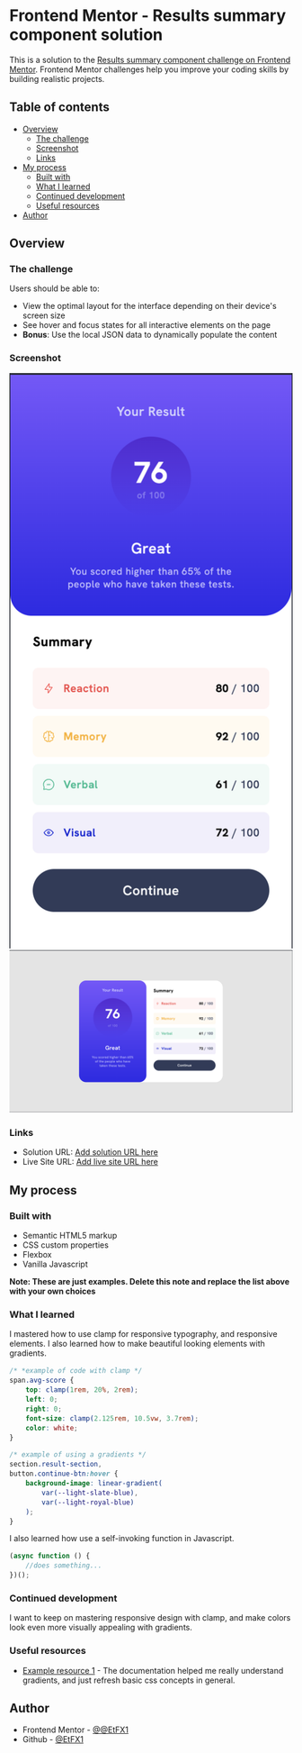 # Frontend Mentor - Results summary component solution

This is a solution to the [Results summary component challenge on Frontend Mentor](https://www.frontendmentor.io/challenges/results-summary-component-CE_K6s0maV). Frontend Mentor challenges help you improve your coding skills by building realistic projects.

## Table of contents

-   [Overview](#overview)
    -   [The challenge](#the-challenge)
    -   [Screenshot](#screenshot)
    -   [Links](#links)
-   [My process](#my-process)
    -   [Built with](#built-with)
    -   [What I learned](#what-i-learned)
    -   [Continued development](#continued-development)
    -   [Useful resources](#useful-resources)
-   [Author](#author)

## Overview

### The challenge

Users should be able to:

-   View the optimal layout for the interface depending on their device's screen size
-   See hover and focus states for all interactive elements on the page
-   **Bonus**: Use the local JSON data to dynamically populate the content

### Screenshot

![](./screenshots/mobile-shot.png)
![](./screenshots/desktop-shot.png)

### Links

-   Solution URL: [Add solution URL here](https://github.com/EtFX1/Frontend-Mentor-results-summary-component)
-   Live Site URL: [Add live site URL here](https://results-component-6d3d4d.netlify.app/)

## My process

### Built with

-   Semantic HTML5 markup
-   CSS custom properties
-   Flexbox
-   Vanilla Javascript

**Note: These are just examples. Delete this note and replace the list above with your own choices**

### What I learned

I mastered how to use clamp for responsive typography, and responsive elements. I also learned how to make beautiful looking elements with gradients.

```css
/* *example of code with clamp */
span.avg-score {
    top: clamp(1rem, 20%, 2rem);
    left: 0;
    right: 0;
    font-size: clamp(2.125rem, 10.5vw, 3.7rem);
    color: white;
}
```

```css
/* example of using a gradients */
section.result-section,
button.continue-btn:hover {
    background-image: linear-gradient(
        var(--light-slate-blue),
        var(--light-royal-blue)
    );
}
```

I also learned how use a self-invoking function in Javascript.

```js
(async function () {
    //does something...
})();
```

### Continued development

I want to keep on mastering responsive design with clamp, and make colors look even more visually appealing with gradients.

### Useful resources

-   [Example resource 1](https://www.w3schools.com/) - The documentation helped me really understand gradients, and just refresh basic css concepts in general.

## Author

-   Frontend Mentor - [@@EtFX1](https://www.frontendmentor.io/profile/EtFX1)
-   Github - [@EtFX1](https://github.com/EtFX1)

